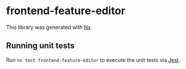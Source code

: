 # frontend-feature-editor

This library was generated with [Nx](https://nx.dev).

## Running unit tests

Run `nx test frontend-feature-editor` to execute the unit tests via [Jest](https://jestjs.io).
